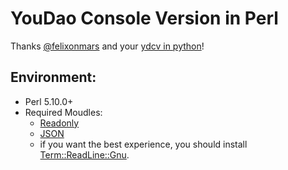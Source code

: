 # YouDao Console Version in Perl
Thanks [@felixonmars](https://github.com/felixonmars) and your [ydcv in python](https://github.com/felixonmars/ydcv)!

## Environment:
 * Perl 5.10.0+
 * Required Moudles:
    * [Readonly](https://metacpan.org/pod/Readonly)
    * [JSON](https://metacpan.org/pod/JSON)
    * if you want the best experience, you should install [Term::ReadLine::Gnu](https://metacpan.org/pod/Term::ReadLine::Gnu).
